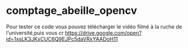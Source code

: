 # comptage_abeille_opencv

Pour tester ce code vous pouvez télécharger le vidéo filmé à la ruche de l'université,puis vous cr
https://drive.google.com/open?id=1xsLK3JKxCUC6Q9EJPc5daVRxYAADoH11
